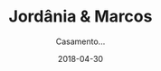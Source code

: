 ---
title: Jordânia & Marcos
subtitle: Casamento...
layout: default
modal-id: 1
date: 2018-04-30
img: dreams.png
thumbnail: dreams-thumbnail.png
alt: image-alt
project-date: April 2014
client: Start Bootstrap
category: Web Development
description: "Casamento que mexeu com o passado e o presente… seleção de músicas maravilhosas.. uma música pra cada casal de padrinhos, todas escolhidas pela noiva e todas cantadas…

Cerimônia belíssima celebrada pelo Reverendo Jorge Aquino no Restaurante do Hotel Majestic Natal … A noiva se arrumou no próprio hotel pelas mãos maravilhosas e competentes de Thalyson Salvino de Araújo do Salão Sinval de Souza.

Ela toda vestida de Valeria Gurgel encantou a todos com a beleza do conjunto, véu, vestido e acessórios e magia do seu olhar. Todo o buffet foi do Próprio Hotel do chefe de cozinha do estabelecimento… a noiva optou por não ter doces, porém, os convidados adoraram as sobremesas que foram servidas… a bebida foi da Canessa Montanares… vinho Merlot e espumante…

Foto de Jardson Amaral, Filmagem por Priscila Vilar, Músicos da Cerimônia Harmonium Natal, Bolo de Tereza Vale, Bem casados de Ana e Cláudia Doces Finos, Decoração de Lidjane Barreto juntamente com o buque da noiva, os guardanapos foi de Lavie Ornamentos Finos, Iluminação por Baobá Iluminações … Tudo isso coordenado por nós, da Ativa Assessoria e Cerimonial…

Cerimonialista Responsável: Thamisa Tiara

"

---